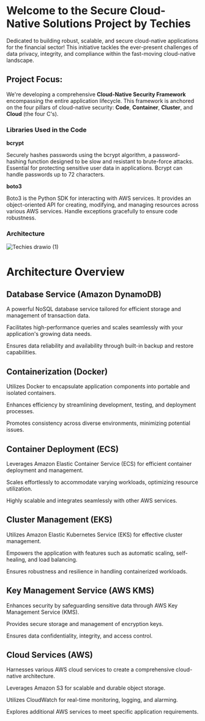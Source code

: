 # Welcome to the Secure Cloud-Native Solutions Project by Techies

Dedicated to building robust, scalable, and secure cloud-native applications for the financial sector! This initiative tackles the ever-present challenges of data privacy, integrity, and compliance within the fast-moving cloud-native landscape.

## Project Focus:

We're developing a comprehensive **Cloud-Native Security Framework** encompassing the entire application lifecycle. This framework is anchored on the four pillars of cloud-native security: **Code**, **Container**, **Cluster**, and **Cloud** (the four C's).

### Libraries Used in the Code

**bcrypt**

Securely hashes passwords using the bcrypt algorithm, a password-hashing function designed to be slow and resistant to brute-force attacks. Essential for protecting sensitive user data in applications. Bcrypt can handle passwords up to 72 characters.

**boto3**

Boto3 is the Python SDK for interacting with AWS services. It provides an object-oriented API for creating, modifying, and managing resources across various AWS services. Handle exceptions gracefully to ensure code robustness.

### Architecture


![Techies drawio (1)](https://github.com/Chanchal004/Secure-Cloud-Native-Solutions-for-Financial-Institutions-_Techies/assets/143996644/ed288df0-53c2-41f8-ac0b-4ec2bd9d9743)
# Architecture Overview

## Database Service (Amazon DynamoDB)
A powerful NoSQL database service tailored for efficient storage and management of transaction data.

Facilitates high-performance queries and scales seamlessly with your application's growing data needs.

Ensures data reliability and availability through built-in backup and restore capabilities.

## Containerization (Docker)
Utilizes Docker to encapsulate application components into portable and isolated containers.

Enhances efficiency by streamlining development, testing, and deployment processes.

Promotes consistency across diverse environments, minimizing potential issues.

## Container Deployment (ECS)
Leverages Amazon Elastic Container Service (ECS) for efficient container deployment and management.

Scales effortlessly to accommodate varying workloads, optimizing resource utilization.

Highly scalable and integrates seamlessly with other AWS services.

## Cluster Management (EKS)
Utilizes Amazon Elastic Kubernetes Service (EKS) for effective cluster management.

Empowers the application with features such as automatic scaling, self-healing, and load balancing.

Ensures robustness and resilience in handling containerized workloads.

## Key Management Service (AWS KMS)
Enhances security by safeguarding sensitive data through AWS Key Management Service (KMS).

Provides secure storage and management of encryption keys.

Ensures data confidentiality, integrity, and access control.

## Cloud Services (AWS)
Harnesses various AWS cloud services to create a comprehensive cloud-native architecture.

Leverages Amazon S3 for scalable and durable object storage.

Utilizes CloudWatch for real-time monitoring, logging, and alarming.

Explores additional AWS services to meet specific application requirements.
